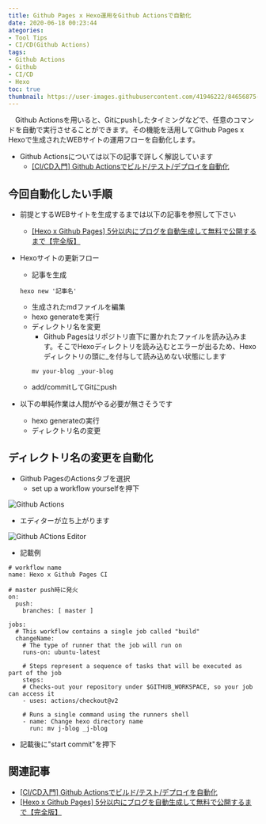 ```yaml
---
title: Github Pages x Hexo運用をGithub Actionsで自動化
date: 2020-06-18 00:23:44
ategories:
- Tool Tips
- CI/CD(Github Actions)
tags: 
- Github Actions
- Github
- CI/CD
- Hexo
toc: true
thumbnail: https://user-images.githubusercontent.com/41946222/84656875-59f8aa00-af4e-11ea-8cab-1639fd85a51c.png
---
```


　Github Actionsを用いると、Gitにpushしたタイミングなどで、任意のコマンドを自動で実行させることができます。その機能を活用してGithub Pages x Hexoで生成されたWEBサイトの運用フローを自動化します。

- Github Actionsについては以下の記事で詳しく解説しています
    - [[CI/CD入門] Github Actionsでビルド/テスト/デプロイを自動化](/CI-CD入門-Github-Actionsでビルド-テスト-デプロイを自動化/)


## 今回自動化したい手順
- 前提とするWEBサイトを生成するまでは以下の記事を参照して下さい
    - [[Hexo x Github Pages] 5分以内にブログを自動生成して無料で公開するまで【完全版】](/Hexo-x-Github-Pages-5分以内にブログを自動生成して無料で公開するまで/)

- Hexoサイトの更新フロー
    - 記事を生成
    ```
    hexo new '記事名'
    ```
    - 生成されたmdファイルを編集
    - hexo generateを実行 
    - ディレクトリ名を変更
        - Github Pagesはリポジトリ直下に置かれたファイルを読み込みます。そこでHexoディレクトリを読み込むとエラーが出るため、Hexoディレクトリの頭に_を付与して読み込めない状態にします
        ```
        mv your-blog _your-blog
        ```
    - add/commitしてGitにpush

- 以下の単純作業は人間がやる必要が無さそうです
    - hexo generateの実行 
    - ディレクトリ名の変更

## ディレクトリ名の変更を自動化

- Github PagesのActionsタブを選択
    - set up a workflow yourselfを押下

![Github Actions](https://user-images.githubusercontent.com/41946222/84634978-88b25880-af2d-11ea-915f-78e5029a5d52.png)

- エディターが立ち上がります

![Github ACtions Editor](https://user-images.githubusercontent.com/41946222/84920443-1fce0a80-b0fe-11ea-977c-179957db0e00.png)



- 記載例

```
# workflow name
name: Hexo x Github Pages CI

# master push時に発火
on:
  push:
    branches: [ master ]

jobs:
  # This workflow contains a single job called "build"
  changeName:
    # The type of runner that the job will run on
    runs-on: ubuntu-latest

    # Steps represent a sequence of tasks that will be executed as part of the job
    steps:
    # Checks-out your repository under $GITHUB_WORKSPACE, so your job can access it
    - uses: actions/checkout@v2

    # Runs a single command using the runners shell
    - name: Change hexo directory name
      run: mv j-blog _j-blog
```

- 記載後に"start commit"を押下


## 関連記事
- [[CI/CD入門] Github Actionsでビルド/テスト/デプロイを自動化](/CI-CD入門-Github-Actionsでビルド-テスト-デプロイを自動化/)
- [[Hexo x Github Pages] 5分以内にブログを自動生成して無料で公開するまで【完全版】](/Hexo-x-Github-Pages-5分以内にブログを自動生成して無料で公開するまで/)